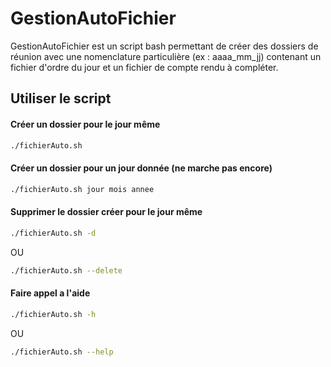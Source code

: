 # GestionAutoFichier

GestionAutoFichier est un script bash permettant de créer des dossiers de réunion avec une nomenclature particulière (ex : aaaa_mm_jj) contenant un fichier d'ordre du jour et un fichier de compte rendu à compléter.

## Utiliser le script

#### Créer un dossier pour le jour même

```bash
./fichierAuto.sh
```

#### Créer un dossier pour un jour donnée (ne marche pas encore)

```bash
./fichierAuto.sh jour mois annee
```

#### Supprimer le dossier créer pour le jour même

```bash
./fichierAuto.sh -d
```

OU

```bash
./fichierAuto.sh --delete
```

#### Faire appel a l'aide

```bash
./fichierAuto.sh -h
```

OU

```bash
./fichierAuto.sh --help
```


